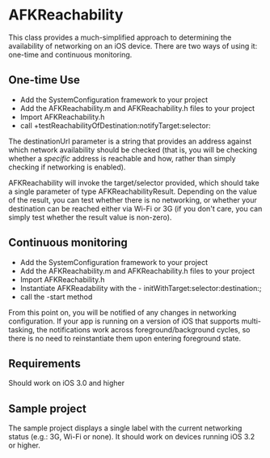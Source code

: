 AFKReachability
===============

This class provides a much-simplified approach to determining the availability of networking on an iOS device. There are two ways of using it: one-time and continuous monitoring.


One-time Use
------------

* Add the SystemConfiguration framework to your project
* Add the AFKReachability.m and AFKReachability.h files to your project
* Import AFKReachability.h
* call +testReachabilityOfDestination:notifyTarget:selector:

The destinationUrl parameter is a string that provides an address against which network availability should be checked (that is, you will be checking whether a *specific* address is reachable and how, rather than simply checking if networking is enabled).

AFKReachability will invoke the target/selector provided, which should take a single parameter of type AFKReachabilityResult. Depending on the value of the result, you can test whether there is no networking, or whether your destination can be reached either via Wi-Fi or 3G (if you don't care, you can simply test whether the result value is non-zero).


Continuous monitoring
----------------------

* Add the SystemConfiguration framework to your project
* Add the AFKReachability.m and AFKReachability.h files to your project
* Import AFKReachability.h
* Instantiate AFKReadability with the - initWithTarget:selector:destination:;
* call the -start method

From this point on, you will be notified of any changes in networking configuration. If your app is running on a version of iOS that supports multi-tasking, the notifications work across foreground/background cycles, so there is no need to reinstantiate them upon entering foreground state.


Requirements
------------

Should work on iOS 3.0 and higher


Sample project
--------------

The sample project displays a single label with the current networking status (e.g.: 3G, Wi-Fi or none). It should work on devices running iOS 3.2 or higher.